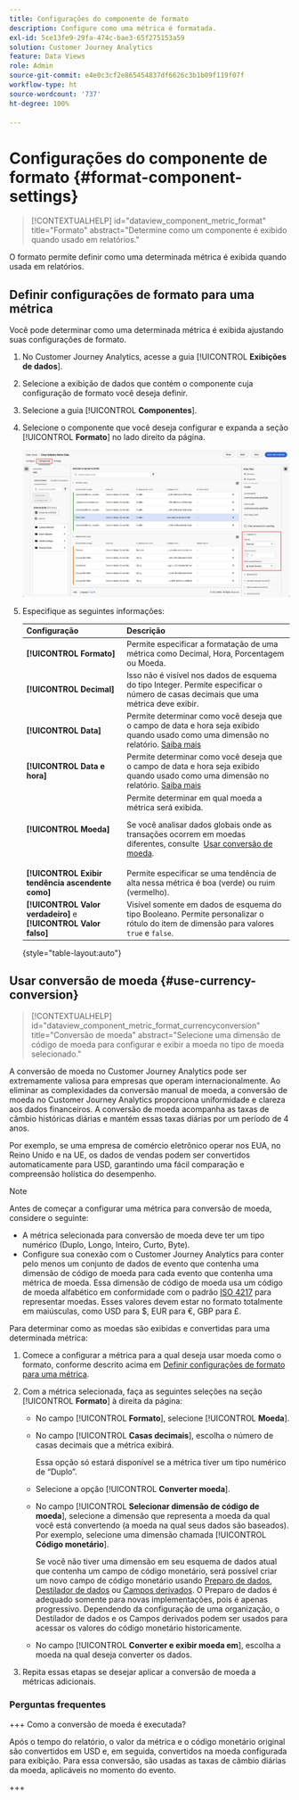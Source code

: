 ```yaml
---
title: Configurações do componente de formato
description: Configure como uma métrica é formatada.
exl-id: 5ce13fe9-29fa-474c-bae3-65f275153a59
solution: Customer Journey Analytics
feature: Data Views
role: Admin
source-git-commit: e4e0c3cf2e865454837df6626c3b1b09f119f07f
workflow-type: ht
source-wordcount: '737'
ht-degree: 100%

---
```


# Configurações do componente de formato {#format-component-settings}

<!-- markdownlint-disable MD034 -->

>[!CONTEXTUALHELP]
>id="dataview_component_metric_format"
>title="Formato"
>abstract="Determine como um componente é exibido quando usado em relatórios."

<!-- markdownlint-enable MD034 -->


O formato permite definir como uma determinada métrica é exibida quando usada em relatórios.

## Definir configurações de formato para uma métrica

Você pode determinar como uma determinada métrica é exibida ajustando suas configurações de formato.

1. No Customer Journey Analytics, acesse a guia [!UICONTROL **Exibições de dados**].

1. Selecione a exibição de dados que contém o componente cuja configuração de formato você deseja definir.

1. Selecione a guia [!UICONTROL **Componentes**].

1. Selecione o componente que você deseja configurar e expanda a seção [!UICONTROL **Formato**] no lado direito da página.

   ![Configurações de formato](../assets/format-settings.png)

1. Especifique as seguintes informações:

   | Configuração | Descrição |
   | --- | --- |
   | **[!UICONTROL Formato]** | Permite especificar a formatação de uma métrica como Decimal, Hora, Porcentagem ou Moeda. |
   | **[!UICONTROL Decimal]** | Isso não é visível nos dados de esquema do tipo Integer. Permite especificar o número de casas decimais que uma métrica deve exibir. |
   | **[!UICONTROL Data]** | Permite determinar como você deseja que o campo de data e hora seja exibido quando usado como uma dimensão no relatório. [Saiba mais](../../use-cases/data-views/data-views-usecases.md#date-and-date-time-use-cases) |
   | **[!UICONTROL Data e hora]** | Permite determinar como você deseja que o campo de data e hora seja exibido quando usado como uma dimensão no relatório. [Saiba mais](../../use-cases/data-views/data-views-usecases.md#date-and-date-time-use-cases) |
   | **[!UICONTROL Moeda]** | Permite determinar em qual moeda a métrica será exibida.  <p>Se você analisar dados globais onde as transações ocorrem em moedas diferentes, consulte  [Usar conversão de moeda](#use-currency-conversion).</p> |
   | **[!UICONTROL Exibir tendência ascendente como]** | Permite especificar se uma tendência de alta nessa métrica é boa (verde) ou ruim (vermelho). |
   | **[!UICONTROL Valor verdadeiro]** e **[!UICONTROL Valor falso]** | Visível somente em dados de esquema do tipo Booleano. Permite personalizar o rótulo do item de dimensão para valores `true` e `false`. |

   {style="table-layout:auto"}

## Usar conversão de moeda {#use-currency-conversion}

<!-- markdownlint-disable MD034 -->

>[!CONTEXTUALHELP]
>id="dataview_component_metric_format_currencyconversion"
>title="Conversão de moeda"
>abstract="Selecione uma dimensão de código de moeda para configurar e exibir a moeda no tipo de moeda selecionado."

<!-- markdownlint-enable MD034 -->

A conversão de moeda no Customer Journey Analytics pode ser extremamente valiosa para empresas que operam internacionalmente. Ao eliminar as complexidades da conversão manual de moeda, a conversão de moeda no Customer Journey Analytics proporciona uniformidade e clareza aos dados financeiros. A conversão de moeda acompanha as taxas de câmbio históricas diárias e mantém essas taxas diárias por um período de 4 anos.

Por exemplo, se uma empresa de comércio eletrônico operar nos EUA, no Reino Unido e na UE, os dados de vendas podem ser convertidos automaticamente para USD, garantindo uma fácil comparação e compreensão holística do desempenho.

>[!NOTE]
>
>Antes de começar a configurar uma métrica para conversão de moeda, considere o seguinte:
>
>* A métrica selecionada para conversão de moeda deve ter um tipo numérico (Duplo, Longo, Inteiro, Curto, Byte).
>* Configure sua conexão com o Customer Journey Analytics para conter pelo menos um conjunto de dados de evento que contenha uma dimensão de código de moeda para cada evento que contenha uma métrica de moeda. Essa dimensão de código de moeda usa um código de moeda alfabético em conformidade com o padrão [ISO 4217](https://www.iso.org/iso-4217-currency-codes.html) para representar moedas. Esses valores devem estar no formato totalmente em maiúsculas, como USD para $, EUR para €, GBP para £.

Para determinar como as moedas são exibidas e convertidas para uma determinada métrica:

1. Comece a configurar a métrica para a qual deseja usar moeda como o formato, conforme descrito acima em [Definir configurações de formato para uma métrica](#configure-format-settings-for-a-metric).

1. Com a métrica selecionada, faça as seguintes seleções na seção [!UICONTROL **Formato**] à direita da página:

   * No campo [!UICONTROL **Formato**], selecione [!UICONTROL **Moeda**].

   * No campo [!UICONTROL **Casas decimais**], escolha o número de casas decimais que a métrica exibirá.

     Essa opção só estará disponível se a métrica tiver um tipo numérico de “Duplo”.

   * Selecione a opção [!UICONTROL **Converter moeda**].

   * No campo [!UICONTROL **Selecionar dimensão de código de moeda**], selecione a dimensão que representa a moeda da qual você está convertendo (a moeda na qual seus dados são baseados). Por exemplo, selecione uma dimensão chamada [!UICONTROL **Código monetário**].

     Se você não tiver uma dimensão em seu esquema de dados atual que contenha um campo de código monetário, será possível criar um novo campo de código monetário usando [Preparo de dados](https://experienceleague.adobe.com/pt-br/docs/experience-platform/data-prep/home), [Destilador de dados](https://experienceleague.adobe.com/pt-br/docs/experience-platform/query/data-distiller/overview) ou [Campos derivados](/help/data-views/derived-fields/derived-fields.md). O Preparo de dados é adequado somente para novas implementações, pois é apenas progressivo. Dependendo da configuração de uma organização, o Destilador de dados e os Campos derivados podem ser usados para acessar os valores do código monetário historicamente.

   * No campo [!UICONTROL **Converter e exibir moeda em**], escolha a moeda na qual deseja converter os dados.

1. Repita essas etapas se desejar aplicar a conversão de moeda a métricas adicionais.



### Perguntas frequentes

+++ Como a conversão de moeda é executada?

Após o tempo do relatório, o valor da métrica e o código monetário original são convertidos em USD e, em seguida, convertidos na moeda configurada para exibição. Para essa conversão, são usadas as taxas de câmbio diárias da moeda, aplicáveis no momento do evento.

+++

